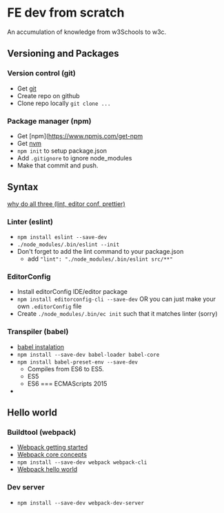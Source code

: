 # FE dev from scratch
An accumulation of knowledge from w3Schools to w3c.

## Versioning and Packages

### Version control (git)
- Get [git](https://git-scm.com/downloads)
- Create repo on github
- Clone repo locally `git clone ...`

### Package manager (npm)
- Get [npm](https://www.npmjs.com/get-npm
- Get [nvm](https://github.com/creationix/nvm)
- `npm init` to setup package.json
- Add `.gitignore` to ignore node_modules
- Make that commit and push.

## Syntax
[why do all three (lint, editor conf, prettier)](https://stackoverflow.com/questions/48363647/editorconfig-vs-eslint-vs-prettier-is-it-worthwhile-to-use-them-all)

### Linter (eslint)
- `npm install eslint --save-dev`
- `./node_modules/.bin/eslint --init`
- Don't forget to add the lint command to your package.json
    - add `"lint": "./node_modules/.bin/eslint src/**"`

### EditorConfig
- Install editorConfig IDE/editor package
- `npm install editorconfig-cli --save-dev` OR you can just make your own `.editorConfig` file
- Create `./node_modules/.bin/ec init` such that it matches linter (sorry)


### Transpiler (babel)
- [babel instalation](https://babeljs.io/docs/setup/#installation)
- `npm install --save-dev babel-loader babel-core`
- `npm install babel-preset-env --save-dev`
	- Compiles from ES6 to ES5.
	- ES5 
	- ES6 === ECMAScripts 2015
- 


## Hello world
### Buildtool (webpack)
- [Webpack getting started](https://webpack.js.org/guides/getting-started/)
- [Webpack core concepts](https://webpack.js.org/concepts/)
- `npm install --save-dev webpack webpack-cli`
- [Webpack hello world](https://webpack.js.org/guides/getting-started/)

### Dev server
- `npm install --save-dev webpack-dev-server`



